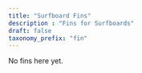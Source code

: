 ```yaml
---
title: "Surfboard Fins"
description : "Fins for Surfboards"
draft: false
taxonomy_prefix: "fin"
---
```


No fins here yet.

